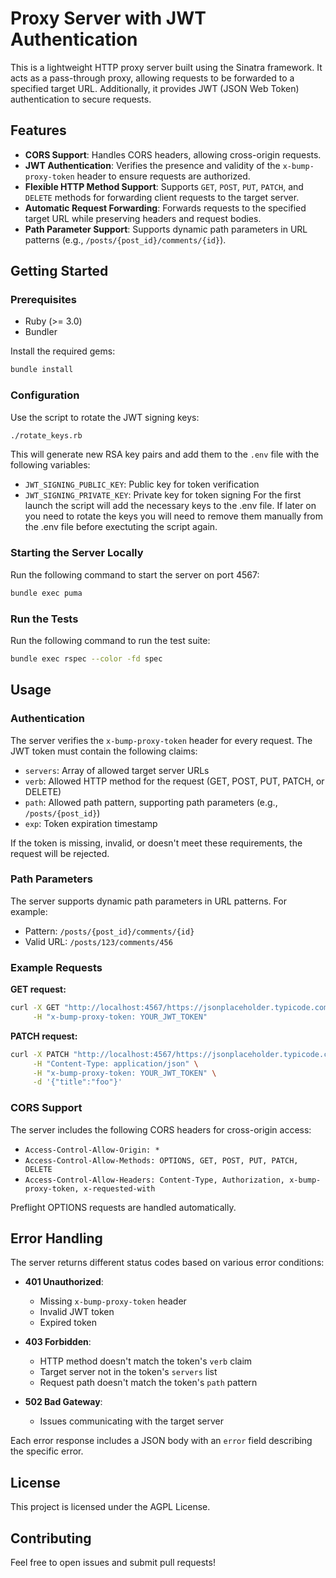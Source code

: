# Proxy Server with JWT Authentication

This is a lightweight HTTP proxy server built using the Sinatra framework. It acts as a pass-through proxy, allowing requests to be forwarded to a specified target URL. Additionally, it provides JWT (JSON Web Token) authentication to secure requests.

## Features

- **CORS Support**: Handles CORS headers, allowing cross-origin requests.
- **JWT Authentication**: Verifies the presence and validity of the `x-bump-proxy-token` header to ensure requests are authorized.
- **Flexible HTTP Method Support**: Supports `GET`, `POST`, `PUT`, `PATCH`, and `DELETE` methods for forwarding client requests to the target server.
- **Automatic Request Forwarding**: Forwards requests to the specified target URL while preserving headers and request bodies.
- **Path Parameter Support**: Supports dynamic path parameters in URL patterns (e.g., `/posts/{post_id}/comments/{id}`).

## Getting Started

### Prerequisites

- Ruby (>= 3.0)
- Bundler

Install the required gems:
```bash
bundle install
```

### Configuration

Use the script to rotate the JWT signing keys:
```bash
./rotate_keys.rb
```
This will generate new RSA key pairs and add them to the `.env` file with the following variables:
- `JWT_SIGNING_PUBLIC_KEY`: Public key for token verification
- `JWT_SIGNING_PRIVATE_KEY`: Private key for token signing
For the first launch the script will add the necessary keys to the .env file.
If later on you need to rotate the keys you will need to remove them manually from the .env file before exectuting the script again.

### Starting the Server Locally

Run the following command to start the server on port 4567:
```bash
bundle exec puma
```

### Run the Tests

Run the following command to run the test suite:
```bash
bundle exec rspec --color -fd spec
```

## Usage

### Authentication

The server verifies the `x-bump-proxy-token` header for every request. The JWT token must contain the following claims:

- `servers`: Array of allowed target server URLs
- `verb`: Allowed HTTP method for the request (GET, POST, PUT, PATCH, or DELETE)
- `path`: Allowed path pattern, supporting path parameters (e.g., `/posts/{post_id}`)
- `exp`: Token expiration timestamp

If the token is missing, invalid, or doesn't meet these requirements, the request will be rejected.

### Path Parameters

The server supports dynamic path parameters in URL patterns. For example:
- Pattern: `/posts/{post_id}/comments/{id}`
- Valid URL: `/posts/123/comments/456`

### Example Requests

**GET request:**
```bash
curl -X GET "http://localhost:4567/https://jsonplaceholder.typicode.com/todos" \
     -H "x-bump-proxy-token: YOUR_JWT_TOKEN"
```

**PATCH request:**
```bash
curl -X PATCH "http://localhost:4567/https://jsonplaceholder.typicode.com/posts/1" \
     -H "Content-Type: application/json" \
     -H "x-bump-proxy-token: YOUR_JWT_TOKEN" \
     -d '{"title":"foo"}'
```

### CORS Support

The server includes the following CORS headers for cross-origin access:
- `Access-Control-Allow-Origin: *`
- `Access-Control-Allow-Methods: OPTIONS, GET, POST, PUT, PATCH, DELETE`
- `Access-Control-Allow-Headers: Content-Type, Authorization, x-bump-proxy-token, x-requested-with`

Preflight OPTIONS requests are handled automatically.

## Error Handling

The server returns different status codes based on various error conditions:

- **401 Unauthorized**:
  - Missing `x-bump-proxy-token` header
  - Invalid JWT token
  - Expired token

- **403 Forbidden**:
  - HTTP method doesn't match the token's `verb` claim
  - Target server not in the token's `servers` list
  - Request path doesn't match the token's `path` pattern

- **502 Bad Gateway**:
  - Issues communicating with the target server

Each error response includes a JSON body with an `error` field describing the specific error.

## License

This project is licensed under the AGPL License.

## Contributing

Feel free to open issues and submit pull requests!
